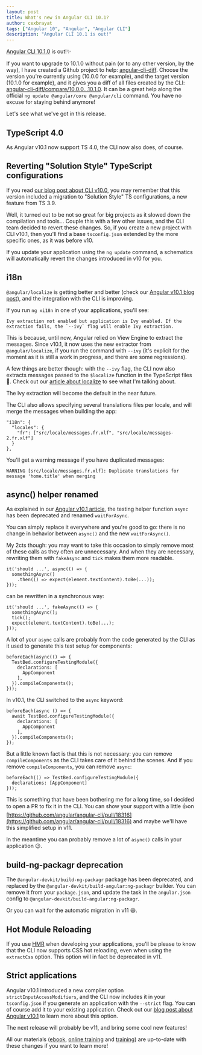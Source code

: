 ```yaml
---
layout: post
title: What's new in Angular CLI 10.1?
author: cexbrayat
tags: ["Angular 10", "Angular", "Angular CLI"]
description: "Angular CLI 10.1 is out!"
---
```


[Angular CLI 10.1.0](https://github.com/angular/angular-cli/releases/tag/v10.1.0) is out!✨

If you want to upgrade to 10.1.0 without pain (or to any other version, by the way), I have created a Github project to help: [angular-cli-diff](https://github.com/cexbrayat/angular-cli-diff). Choose the version you're currently using (10.0.0 for example), and the target version (10.1.0 for example), and it gives you a diff of all files created by the CLI: [angular-cli-diff/compare/10.0.0...10.1.0](https://github.com/cexbrayat/angular-cli-diff/compare/10.0.0...10.1.0).
It can be a great help along the official `ng update @angular/core @angular/cli` command.
You have no excuse for staying behind anymore!

Let's see what we've got in this release.

## TypeScript 4.0

As Angular v10.1 now support TS 4.0,
the CLI now also does, of course.

## Reverting "Solution Style" TypeScript configurations

If you read [our blog post about CLI v10.0](/2020/06/25/angular-cli-10.0),
you may remember that this version included a migration to "Solution Style" TS configurations, a new feature from TS 3.9.

Well, it turned out to be not so great for big projects as it slowed down the compilation and tools...
Couple this with a few other issues, and the CLI team decided to revert these changes.
So, if you create a new project with CLI v10.1,
then you'll find a base `tsconfig.json` extended by the more specific ones,
as it was before v10.

If you update your application using the `ng update` command,
a schematics will automatically revert the changes introduced in v10 for you.

## i18n

`@angular/localize` is getting better and better (check our [Angular v10.1 blog post](/2020/09/03/what-is-new-angular-10.1/)),
and the integration with the CLI is improving.

If you run `ng xi18n` in one of your applications, you'll see:

    Ivy extraction not enabled but application is Ivy enabled. If the extraction fails, the `--ivy` flag will enable Ivy extraction.

This is because, until now, Angular relied on View Engine to extract the messages. Since v10.1, it now uses the new extractor from `@angular/localize`, if you run the command with `--ivy` (it's explicit for the moment as it is still a work in progress, and there are some regressions).

A few things are better though: with the `--ivy` flag,
the CLI now also extracts messages passed to the `$localize` function in the TypeScript files 🎉.
Check out our [article about localize](/2019/12/10/angular-localize/) to see what I'm talking about.

The Ivy extraction will become the default in the near future.

The CLI also allows specifying several translations files per locale,
and will merge the messages when building the app:

    "i18n": {
      "locales": {
        "fr": ["src/locale/messages.fr.xlf", "src/locale/messages-2.fr.xlf"]
      }
    },

You'll get a warning message if you have duplicated messages:

    WARNING [src/locale/messages.fr.xlf]: Duplicate translations for message 'home.title' when merging

## async() helper renamed

As explained in our [Angular v10.1 article](/2020/09/03/what-is-new-angular-10.1/),
the testing helper function `async` has been deprecated and renamed `waitForAsync`.

You can simply replace it everywhere and you're good to go: there is no change in behavior between `async()` and the new `waitForAsync()`.

My 2cts though: you may want to take this occasion to simply remove most of these calls as they often are unnecessary. And when they are necessary, rewriting them with `fakeAsync` and `tick` makes them more readable.

    it('should ...', async(() => {
      somethingAsync()
        .then(() => expect(element.textContent).toBe(...));
    }));

can be rewritten in a synchronous way:

    it('should ...', fakeAsync(() => {
      somethingAsync();
      tick();
      expect(element.textContent).toBe(...);
    }));

A lot of your `async` calls are probably from the code generated by the CLI as it used to generate this test setup for components:

    beforeEach(async(() => {
      TestBed.configureTestingModule({
        declarations: [
          AppComponent
        ],
      }).compileComponents();
    }));

In v10.1, the CLI switched to the `async` keyword:

    beforeEach(async () => {
      await TestBed.configureTestingModule({
        declarations: [
          AppComponent
        ],
      }).compileComponents();
    });

But a little known fact is that this is not necessary: you can remove `compileComponents` as the CLI takes care of it behind the scenes. And if you remove `compileComponents`, you can remove `async`:

    beforeEach(() => TestBed.configureTestingModule({
      declarations: [AppComponent]
    }));

This is something that have been bothering me for a long time, so I decided to open a PR to fix it in the CLI. You can show your support with a little 👍on [https://github.com/angular/angular-cli/pull/18316](https://github.com/angular/angular-cli/pull/18316) and maybe we'll have this simplified setup in v11.

In the meantime you can probably remove a lot of `async()` calls in your application 😉.

## build-ng-packagr deprecation

The `@angular-devkit/build-ng-packagr` package has been deprecated,
and replaced by the `@angular-devkit/build-angular:ng-packagr` builder.
You can remove it from your `package.json`,
and update the task in the `angular.json` config to `@angular-devkit/build-angular:ng-packagr`.

Or you can wait for the automatic migration in v11 😃.

## Hot Module Reloading

If you use [HMR](https://webpack.js.org/guides/hot-module-replacement) when developing your applications,
you'll be please to know that the CLI now supports CSS hot reloading,
even when using the `extractCss` option.
This option will in fact be deprecated in v11.

## Strict applications

Angular v10.1 introduced a new compiler option `strictInputAccessModifiers`,
and the CLI now includes it in your `tsconfig.json` if you generate an application with the `--strict` flag.
You can of course add it to your existing application.
Check out our [blog post about Angular v10.1](/2020/09/03/what-is-new-angular-10.1) to learn more about this option.

The next release will probably be v11, and bring some cool new features!

All our materials ([ebook](https://books.ninja-squad.com/angular), [online training](https://angular-exercises.ninja-squad.com/) and [training](https://ninja-squad.com/training/angular)) are up-to-date with these changes if you want to learn more!
